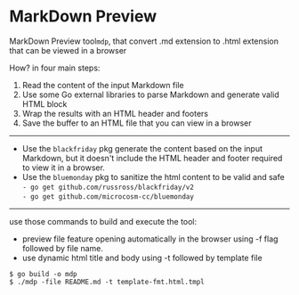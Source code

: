 # MarkDown Preview
MarkDown Preview tool`mdp`, that convert .md extension to .html extension that can be viewed in a browser

How? in four main steps:
1. Read the content of the input Markdown file
2. Use some Go external libraries to parse Markdown and generate valid HTML block
3. Wrap the results with an HTML header and footers
4. Save the buffer to an HTML file that you can view in a browser

---
* Use the `blackfriday` pkg generate the content based on the input
Markdown, but it doesn't include the HTML header and footer required to view it in a browser.
* Use the `bluemonday` pkg to sanitize the html content to be valid and safe<br>
`- go get github.com/russross/blackfriday/v2` <br>
`- go get github.com/microcosm-cc/bluemonday`

---

use those commands to build and execute the tool:<br>
* preview file feature opening automatically in the browser using -f flag followed by file name.
* use dynamic html title and body using -t followed by template file
``` 
$ go build -o mdp
$ ./mdp -file README.md -t template-fmt.html.tmpl
```
